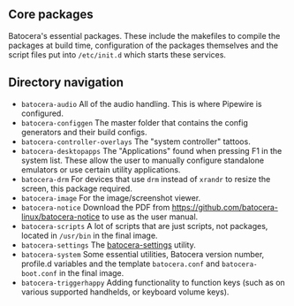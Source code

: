 ## Core packages

Batocera's essential packages. These include the makefiles to compile the packages at build time, configuration of the packages themselves and the script files put into `/etc/init.d` which starts these services.

## Directory navigation

 - `batocera-audio` All of the audio handling. This is where Pipewire is configured.
 - `batocera-configgen` The master folder that contains the config generators and their build configs.
 - `batocera-controller-overlays` The "system controller" tattoos.
 - `batocera-desktopapps` The "Applications" found when pressing F1 in the system list. These allow the user to manually configure standalone emulators or use certain utility applications.
 - `batocera-drm` For devices that use `drm` instead of `xrandr` to resize the screen, this package required.
 - `batocera-image` For the image/screenshot viewer.
 - `batocera-notice` Download the PDF from https://github.com/batocera-linux/batocera-notice to use as the user manual.
 - `batocera-scripts` A lot of scripts that are just scripts, not packages, located in `/usr/bin` in the final image.
 - `batocera-settings` The [batocera-settings](https://wiki.batocera.org/usage_of_batocera-settings) utility.
 - `batocera-system` Some essential utilities, Batocera version number, profile.d variables and the template `batocera.conf` and `batocera-boot.conf` in the final image.
 - `batocera-triggerhappy` Adding functionality to function keys (such as on various supported handhelds, or keyboard volume keys).
